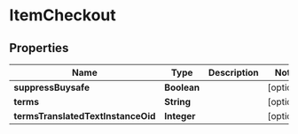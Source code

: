 
# ItemCheckout

## Properties
Name | Type | Description | Notes
------------ | ------------- | ------------- | -------------
**suppressBuysafe** | **Boolean** |  |  [optional]
**terms** | **String** |  |  [optional]
**termsTranslatedTextInstanceOid** | **Integer** |  |  [optional]



